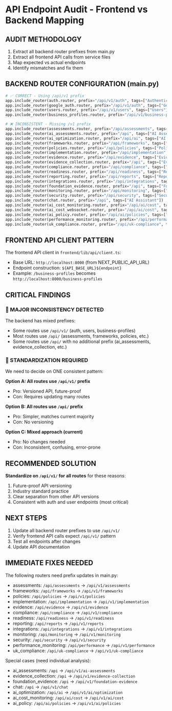 # API Endpoint Audit - Frontend vs Backend Mapping

## AUDIT METHODOLOGY
1. Extract all backend router prefixes from main.py
2. Extract all frontend API calls from service files
3. Map expected vs actual endpoints
4. Identify mismatches and fix them

## BACKEND ROUTER CONFIGURATION (main.py)

```python
# ✅ CORRECT - Using /api/v1 prefix
app.include_router(auth.router, prefix="/api/v1/auth", tags=["Authentication"])
app.include_router(google_auth.router, prefix="/api/v1/auth", tags=["Google OAuth"])
app.include_router(users.router, prefix="/api/v1/users", tags=["Users"])
app.include_router(business_profiles.router, prefix="/api/v1/business-profiles", tags=["Business Profiles"])

# ❌ INCONSISTENT - Missing /v1 prefix
app.include_router(assessments.router, prefix="/api/assessments", tags=["Assessments"])
app.include_router(ai_assessments.router, prefix="/api", tags=["AI Assessment Assistant"])
app.include_router(ai_optimization.router, prefix="/api/ai", tags=["AI Optimization"])
app.include_router(frameworks.router, prefix="/api/frameworks", tags=["Compliance Frameworks"])
app.include_router(policies.router, prefix="/api/policies", tags=["Policies"])
app.include_router(implementation.router, prefix="/api/implementation", tags=["Implementation Plans"])
app.include_router(evidence.router, prefix="/api/evidence", tags=["Evidence"])
app.include_router(evidence_collection.router, prefix="/api", tags=["Evidence Collection"])
app.include_router(compliance.router, prefix="/api/compliance", tags=["Compliance Status"])
app.include_router(readiness.router, prefix="/api/readiness", tags=["Readiness Assessment"])
app.include_router(reporting.router, prefix="/api/reports", tags=["Reports"])
app.include_router(integrations.router, prefix="/api/integrations", tags=["Integrations"])
app.include_router(foundation_evidence.router, prefix="/api", tags=["Foundation Evidence Collection"])
app.include_router(monitoring.router, prefix="/api/monitoring", tags=["Monitoring"])
app.include_router(security.router, prefix="/api/security", tags=["Security"])
app.include_router(chat.router, prefix="/api", tags=["AI Assistant"])
app.include_router(ai_cost_monitoring.router, prefix="/api/ai/cost", tags=["AI Cost Monitoring"])
app.include_router(ai_cost_websocket.router, prefix="/api/ai/cost", tags=["AI Cost WebSocket"])
app.include_router(ai_policy.router, prefix="/api/ai/policies", tags=["AI Policy Generation"])
app.include_router(performance_monitoring.router, prefix="/api/performance", tags=["Performance Monitoring"])
app.include_router(uk_compliance.router, prefix="/api/uk-compliance", tags=["UK Compliance"])
```

## FRONTEND API CLIENT PATTERN

The frontend API client in `frontend/lib/api/client.ts`:
- Base URL: `http://localhost:8000` (from NEXT_PUBLIC_API_URL)
- Endpoint construction: `${API_BASE_URL}${endpoint}`
- Example: `/business-profiles` becomes `http://localhost:8000/business-profiles`

## CRITICAL FINDINGS

### 🚨 MAJOR INCONSISTENCY DETECTED
The backend has mixed prefixes:
- Some routes use `/api/v1/` (auth, users, business-profiles)
- Most routes use `/api/` (assessments, frameworks, policies, etc.)
- Some routes use `/api/` with no additional prefix (ai_assessments, evidence_collection, etc.)

### 🎯 STANDARDIZATION REQUIRED
We need to decide on ONE consistent pattern:

**Option A: All routes use `/api/v1/` prefix**
- Pro: Versioned API, future-proof
- Con: Requires updating many routes

**Option B: All routes use `/api/` prefix**
- Pro: Simpler, matches current majority
- Con: No versioning

**Option C: Mixed approach (current)**
- Pro: No changes needed
- Con: Inconsistent, confusing, error-prone

## RECOMMENDED SOLUTION

**Standardize on `/api/v1/` for all routes** for these reasons:
1. Future-proof API versioning
2. Industry standard practice
3. Clear separation from other API versions
4. Consistent with auth and user endpoints (most critical)

## NEXT STEPS

1. Update all backend router prefixes to use `/api/v1/`
2. Verify frontend API calls expect `/api/v1/` pattern
3. Test all endpoints after changes
4. Update API documentation

## IMMEDIATE FIXES NEEDED

The following routers need prefix updates in main.py:
- assessments: `/api/assessments` → `/api/v1/assessments`
- frameworks: `/api/frameworks` → `/api/v1/frameworks`
- policies: `/api/policies` → `/api/v1/policies`
- implementation: `/api/implementation` → `/api/v1/implementation`
- evidence: `/api/evidence` → `/api/v1/evidence`
- compliance: `/api/compliance` → `/api/v1/compliance`
- readiness: `/api/readiness` → `/api/v1/readiness`
- reporting: `/api/reports` → `/api/v1/reports`
- integrations: `/api/integrations` → `/api/v1/integrations`
- monitoring: `/api/monitoring` → `/api/v1/monitoring`
- security: `/api/security` → `/api/v1/security`
- performance_monitoring: `/api/performance` → `/api/v1/performance`
- uk_compliance: `/api/uk-compliance` → `/api/v1/uk-compliance`

Special cases (need individual analysis):
- ai_assessments: `/api` → `/api/v1/ai-assessments`
- evidence_collection: `/api` → `/api/v1/evidence-collection`
- foundation_evidence: `/api` → `/api/v1/foundation-evidence`
- chat: `/api` → `/api/v1/chat`
- ai_optimization: `/api/ai` → `/api/v1/ai/optimization`
- ai_cost_monitoring: `/api/ai/cost` → `/api/v1/ai/cost`
- ai_policy: `/api/ai/policies` → `/api/v1/ai/policies`
